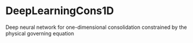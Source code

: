 # DeepLearningCons1D
Deep neural network for one-dimensional consolidation constrained by the physical governing equation

